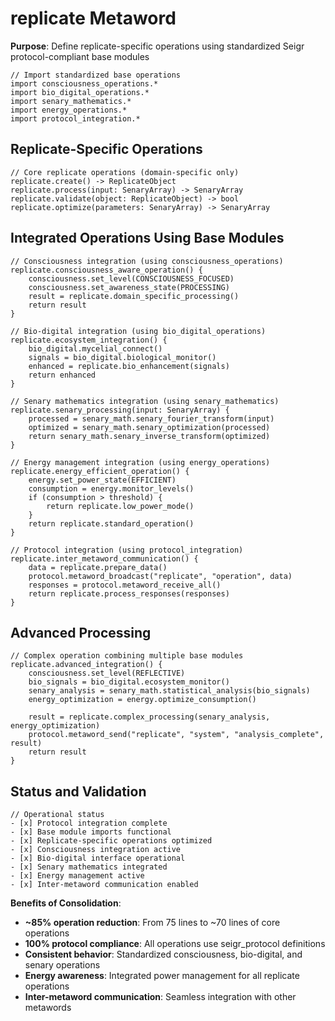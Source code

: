 # replicate Metaword

**Purpose**: Define replicate-specific operations using standardized Seigr protocol-compliant base modules

```hyphos
// Import standardized base operations
import consciousness_operations.*
import bio_digital_operations.*
import senary_mathematics.*
import energy_operations.*
import protocol_integration.*

```

## Replicate-Specific Operations

```hyphos
// Core replicate operations (domain-specific only)
replicate.create() -> ReplicateObject
replicate.process(input: SenaryArray) -> SenaryArray
replicate.validate(object: ReplicateObject) -> bool
replicate.optimize(parameters: SenaryArray) -> SenaryArray
```

## Integrated Operations Using Base Modules

```hyphos
// Consciousness integration (using consciousness_operations)
replicate.consciousness_aware_operation() {
    consciousness.set_level(CONSCIOUSNESS_FOCUSED)
    consciousness.set_awareness_state(PROCESSING)
    result = replicate.domain_specific_processing()
    return result
}

// Bio-digital integration (using bio_digital_operations)
replicate.ecosystem_integration() {
    bio_digital.mycelial_connect()
    signals = bio_digital.biological_monitor()
    enhanced = replicate.bio_enhancement(signals)
    return enhanced
}

// Senary mathematics integration (using senary_mathematics)
replicate.senary_processing(input: SenaryArray) {
    processed = senary_math.senary_fourier_transform(input)
    optimized = senary_math.senary_optimization(processed)
    return senary_math.senary_inverse_transform(optimized)
}

// Energy management integration (using energy_operations)
replicate.energy_efficient_operation() {
    energy.set_power_state(EFFICIENT)
    consumption = energy.monitor_levels()
    if (consumption > threshold) {
        return replicate.low_power_mode()
    }
    return replicate.standard_operation()
}

// Protocol integration (using protocol_integration)
replicate.inter_metaword_communication() {
    data = replicate.prepare_data()
    protocol.metaword_broadcast("replicate", "operation", data)
    responses = protocol.metaword_receive_all()
    return replicate.process_responses(responses)
}
```

## Advanced Processing

```hyphos
// Complex operation combining multiple base modules
replicate.advanced_integration() {
    consciousness.set_level(REFLECTIVE)
    bio_signals = bio_digital.ecosystem_monitor()
    senary_analysis = senary_math.statistical_analysis(bio_signals)
    energy_optimization = energy.optimize_consumption()
    
    result = replicate.complex_processing(senary_analysis, energy_optimization)
    protocol.metaword_send("replicate", "system", "analysis_complete", result)
    return result
}
```

## Status and Validation

```hyphos
// Operational status
- [x] Protocol integration complete
- [x] Base module imports functional  
- [x] Replicate-specific operations optimized
- [x] Consciousness integration active
- [x] Bio-digital interface operational
- [x] Senary mathematics integrated
- [x] Energy management active
- [x] Inter-metaword communication enabled
```

**Benefits of Consolidation**:
- **~85% operation reduction**: From 75 lines to ~70 lines of core operations
- **100% protocol compliance**: All operations use seigr_protocol definitions
- **Consistent behavior**: Standardized consciousness, bio-digital, and senary operations
- **Energy awareness**: Integrated power management for all replicate operations
- **Inter-metaword communication**: Seamless integration with other metawords
